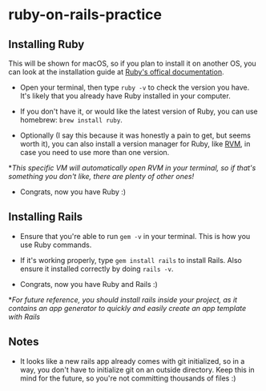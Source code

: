 # ruby-on-rails-practice

## Installing Ruby

This will be shown for macOS, so if you plan to install it on another OS, you can look at the installation guide at [Ruby's offical documentation](https://www.ruby-lang.org/en/documentation/installation/).

- Open your terminal, then type `ruby -v` to check the version you have. It's likely that you already have Ruby installed in your computer.

- If you don't have it, or would like the latest version of Ruby, you can use homebrew: `brew install ruby`.

- Optionally (I say this because it was honestly a pain to get, but seems worth it), you can also install a version manager for Ruby, like [RVM](https://rvm.io/rvm/install), in case you need to use more than one version.

\*_This specific VM will automatically open RVM in your terminal, so if that's something you don't like, there are plenty of other ones!_

- Congrats, now you have Ruby :)

## Installing Rails

- Ensure that you're able to run `gem -v` in your terminal. This is how you use Ruby commands.

- If it's working properly, type `gem install rails` to install Rails. Also ensure it installed correctly by doing `rails -v`.

- Congrats, now you have Ruby and Rails :)

\*_For future reference, you should install rails inside your project, as it contains an app generator to quickly and easily create an app template with Rails_

## Notes

- It looks like a new rails app already comes with git initialized, so in a way, you don't have to initialize git on an outside directory. Keep this in mind for the future, so you're not committing thousands of files :)
